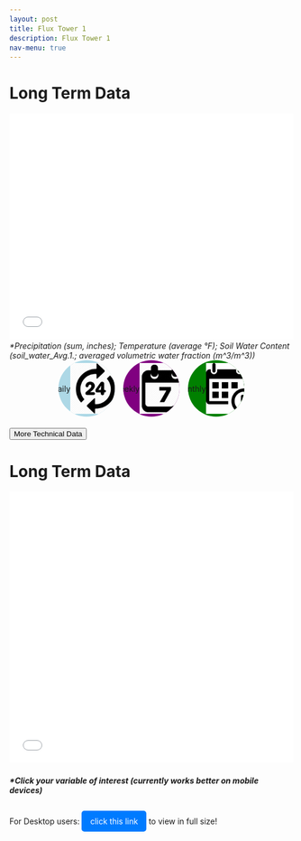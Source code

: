 ```yaml
---
layout: post
title: Flux Tower 1
description: Flux Tower 1
nav-menu: true
---
```


<html>
<head>
  <style>
    .grid-container {
        display: grid;
        grid-template-columns: repeat(auto-fit, minmax(250px, 1fr)); /* Make the grid responsive */
        grid-gap: 1em;
    }

    .grid-item {
        position: relative;
        padding-top: 100%; /* Maintain the aspect ratio */
        overflow: hidden;
        border: none; /* Ensure no borders are added to the grid item */
    }

    .grid-item a {
        position: absolute;
        top: 0;
        left: 0;
        right: 0;
        bottom: 0;
        text-decoration: none;
        color: white;
        display: flex;
        align-items: center;
        justify-content: center;
        background: rgba(0, 0, 0, 0.7); /* Add a semi-transparent overlay */
        border: none; /* Ensure no borders are added to the link */
    }

    .toggle-icons {
        display: flex;
        justify-content: center;
        gap: 15px;
        margin-bottom: 20px;
    }

    .icon {
        width: 100px; /* Made icons larger */
        height: 100px; /* Made icons larger */
        border-radius: 50%; /* Makes them circular */
        cursor: pointer; /* Indicates they're clickable */
        display: flex;
        align-items: center; /* Center the img within the circular div */
        justify-content: center;
        overflow: hidden; /* Ensure the img doesn't overflow out of the circular div */
    }

    .icon-daily {
        background-color: lightblue;
    }

    .icon-weekly {
        background-color: purple;
    }

    .icon-monthly {
        background-color: green;
    }

    .icon img {
        width: 90%; /* Adjusted size */
        height: auto; /* Maintain the aspect ratio */
    }

    .grid-item img {
        position: absolute;
        top: 0;
        left: 0;
        width: 100%;
        height: 100%;
        object-fit: cover;
        border: none; /* Ensure no borders are added to the image */
        outline: none; /* Ensure no outlines are added to the image */
    }
     .data-table {
        display: none;  /* Set the data tables to not display by default */
    }

    .html-object iframe {
        width: 100%;
        max-height: calc(50vw); /* Changed height to max-height */
    }

    .grid-item span {
        font-size: 2rem; /* Adjust the font size */
        text-shadow: 2px 2px 4px rgba(0, 0, 0, 0.5); /* Add a text shadow for better visibility */
        z-index: 2;
        font-weight: bold; /* Make the text bolder */
    }
    .full-screen-link {
    display: inline-block;
    background-color: #007BFF;  /* Blue background */
    color: white;
    padding: 10px 15px;
    margin-top: 10px;
    text-decoration: none;
    border-radius: 5px;
    transition: background-color 0.3s ease;
}

    .full-screen-link:hover {
      background-color: #0056b3;  /* Darker blue on hover */
  }


    /* Larger and bolder text for desktop */
    @media (min-width: 768px) {
        .grid-item span {
            font-size: 3rem;
            font-weight: 900;
        }

        .collapsible {
            background-color: transparent;
            color: white;
            text-align: center;
            padding: 15px;
            border: 2px solid white;
            font-size: 20px;
            display: flex; /* Change from block to flex */
            justify-content: center; /* Center content horizontally */
            align-items: center; /* Center content vertically */
            margin: 20px auto;
            cursor: pointer;
            transition: background-color 0.5s, color 0.5s, border-color 0.5s; /* Added transition for border color */
            width: 70%; /* Adjust as needed */
        }
    .icon-label {
      position: absolute;
      top: -25px; /* Adjust this as needed */
      width: 100%;
      text-align: center;
      font-size: 14px;
      font-weight: bold;
    }

        .collapsible:hover {
            color: gray;
            border-color: gray; /* Border color changes to gray on hover */
        }



    .content {
        display: none;
    }
    table.dataTable {
    background-color: darkgray;
    color: white;
 }

    table.dataTable tbody td {
     color: white;
}

    table.dataTable thead th {
      background-color: gray;
      color: white;
}
</style>
</head>
<body>
  

  <h1>Long Term Data</h1>
  <div class="container">
    <div class="html-object">
      <!-- Here's where you add the iframe to embed the Plotly graph -->
      <iframe width="100%" height="400" frameborder="0" scrolling="no" src="longterm_plots/longterm_daily_plotly_fluxtower1.html">
      </iframe>
      <i>*Precipitation (sum, inches); Temperature (average °F); Soil Water Content (soil_water_Avg.1.; averaged volumetric water fraction (m^3/m^3))</i>
    </div>
  </div> 


 
<!-- Toggle Icons -->
<div class="toggle-icons">
    <div class="icon icon-daily">
        <span class="icon-label">Daily</span> <!-- The new label -->
        <img src="images/daily.jpg" alt="Daily" data-view="daily">
    </div>
    <div class="icon icon-weekly">
        <span class="icon-label">Weekly</span> <!-- The new label -->
        <img src="images/weekly.png" alt="Weekly" data-view="weekly">
    </div>
    <div class="icon icon-monthly">
        <span class="icon-label">Monthly</span> <!-- The new label -->
        <img src="images/monthly.jpg" alt="Monthly" data-view="monthly">
    </div>
</div>



<!-- Data Tables -->
  <div class="data-table" data-view="daily">
      <h1>Daily Data</h1>
      <div class="html-object">
          <iframe width="100%" height="400" frameborder="0" scrolling="no" src="longterm_plots/datatable_daily_fluxtower1.html"></iframe>
        <i>*Precipitation (sum, inches); Temperature (average °F); Soil Water Content (soil_water_Avg.1.; averaged volumetric water fraction (m^3/m^3))</i>
      </div>
  </div>
  <div class="data-table" data-view="weekly">
      <h1>Weekly Data</h1>
      <div class="html-object">
          <iframe width="100%" height="400" frameborder="0" scrolling="no" src="longterm_plots/datatable_weekly_fluxtower1.html"></iframe>
        <i>*Precipitation (sum, inches); Temperature (average °F); Soil Water Content (soil_water_Avg.1.; averaged volumetric water fraction (m^3/m^3))</i>
      </div>
  </div>
  <div class="data-table" data-view="monthly">
      <h1>Monthly Data</h1>
      <div class="html-object">
          <iframe width="100%" height="400" frameborder="0" scrolling="no" src="longterm_plots/datatable_monthly_fluxtower1.html"></iframe>
        <i>*Precipitation (sum, inches); Temperature (average °F); Soil Water Content (soil_water_Avg.1.; averaged volumetric water fraction (m^3/m^3))</i>
      </div>
  </div>

<button class="collapsible">More Technical Data</button>
<div class="content">
    <h1>Long Term Data</h1>
    <div class="container">
        <div class="html-object">
            <!-- Here's where you add the iframe to embed the Plotly graph -->
            <iframe width="100%" height="600" frameborder="0" scrolling="no" src="longterm_plots/longterm_plotly_fluxtower1.html"></iframe>
               <h4><i>*Click your variable of interest (currently works better on mobile devices)</i></h4>
          <p>For Desktop users: <a href="https://kesondrakey.github.io/longterm_plots/longterm_plotly_fluxtower1.html" target="_blank" class="full-screen-link">click this link</a> to view in full size!</p>
        </div>
    </div>

</div>

 <script>
       // Collapsible Functionality
var coll = document.getElementsByClassName("collapsible");
for (let i = 0; i < coll.length; i++) {
    coll[i].addEventListener("click", function() {
        this.classList.toggle("active");
        var content = this.nextElementSibling;
        content.style.display = content.style.display === "block" ? "none" : "block";
    });
}

// Data View Toggle
const icons = document.querySelectorAll('.icon img');  // target the img inside the icon
const tables = document.querySelectorAll('.data-table');

icons.forEach(icon => {
    icon.addEventListener('click', function() {
        const view = this.getAttribute('data-view');

        tables.forEach(table => {
            if (table.getAttribute('data-view') === view) {
                table.style.display = table.style.display === "none" ? "block" : "none";
            } else {
                table.style.display = "none";
            }
        });
    });
});

</script>

<!-- Rest of your content... -->
</body>
</html>
